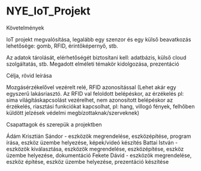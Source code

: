 # NYE_IoT_Projekt

Követelmények

IoT projekt megvalósítása, legalább egy szenzor és egy külső beavatkozás lehetősége: gomb, RFID, érintőképernyő, stb.

Az adatok tárolását, elérhetőségét biztosítani kell: adatbázis, külső cloud szolgáltatás, stb.
Megadott elméleti témakör kidolgozása, prezentáció

Célja, rövid leírása

Mozgásérzékelővel vezérelt relé, RFID azonosítással
(Lehet akár egy egyszerű lakásriasztó. Az RFID val feloldott belépéskor, az érzékelés pl: sima világításkapcsolást vezérelhet, nem azonosított belépéskor az érzékelés, riasztási funkciókat kapcsolhat, pl: hang, villogó fények, felhőben küldött jelzések védelmi megbízottaknak/szerveknek)

Csapattagok és szerepük a projektben

Ádám Krisztián Sándor - eszközök megrendelése, eszközépítése, program írása, eszköz üzembe helyezése, képek/videó készítés
Battai István - eszközök kiválasztása, eszközök megrendelése, eszközépítése, eszköz üzembe helyezése, dokumentáció
Fekete Dávid - eszközök megrendelése, eszköz építése, eszköz üzembe helyezése, prezentáció készítése
